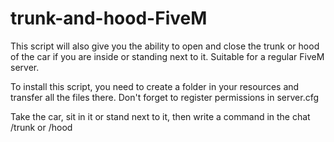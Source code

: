 # trunk-and-hood-FiveM
This script will also give you the ability to open and close the trunk or hood of the car if you are inside or standing next to it. Suitable for a regular FiveM server.

To install this script, you need to create a folder in your resources and transfer all the files there. Don't forget to register permissions in server.cfg

Take the car, sit in it or stand next to it, then write a command in the chat /trunk or /hood
